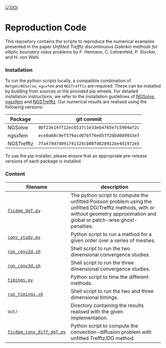 [![DOI](https://zenodo.org/badge/DOI/10.5281/zenodo.7474688.svg)](https://doi.org/10.5281/zenodo.7474688)

# Reproduction Code

This repository contains the scripts to reproduce the numerical examples presented in the paper *Unfitted Trefftz discontinuous Galerkin methods for elliptic boundary value problems* by F. Heimann, C. Lehrenfeld, P. Stocker, and H. von Wahl.

### Installation
To run the python scripts locally, a compatible combination of `Netgen/NGSolve`, `ngsxfem` and `NGSTrefftz` are required. These can be installed by building from sources or the provided pip wheels. For detailed installation instructions, we refer to the installation guidelines of [NGSolve](https://docu.ngsolve.org/latest/install/install_sources.html), [ngsxfem](https://github.com/ngsxfem/ngsxfem/blob/release/INSTALLATION.md) and [NGSTrefftz](https://paulst.github.io/NGSTrefftz/readme.html#installing-the-package). Our numerical results are realised using the following versions:

| Package | git commit
|-|-|
| NGSolve | `0bf23e14ff12ec6537c1e33eb4765e7c5904af2c`
| ngsxfem | `ece0a68c9ef579acd07bf76ed57f2dbd009933ef`
| NGSTrefftz | `7fa479d7d891741329cb00fd828912be4d1972e5`

To use the pip installer, please ensure that an appropriate pre-release versions of each package is installed.

### Content
| filename | description | 
|-|-|
| [`ficdom_dgT.py`](ficdom_dgT.py) | The python script to compute the unfitted Poisson problem using the unfitted DG/Trefftz methods, with or without geometry approximation and global or patch-wise ghost-penalties. |
| [`conv_study.py`](conv_study.py) | Python script to run a method for a given order over a series of meshes. |
| [`run_conv2d.sh`](run_conv2d.sh) | Shell script to run the two dimensional convergence studies. |
| [`run_conv3d.sh`](run_conv3d.sh) | Shell script to run the three dimensional convergence studies. |
| [`timings.py`](timings.py) | Python script to time the different methods. |
| [`run_timings.sh`](run_timings.sh) | Shell script to run the two and three dimensional timings. |
| `out/` | Directory containing the results realised with the given implementation. |
| [`ficdom_conv_diff_dgT.py`](ficdom_conv_diff_dgT.py) | Python script to compute the convection-diffusion problem with unfitted Trefftz/DG method. |

